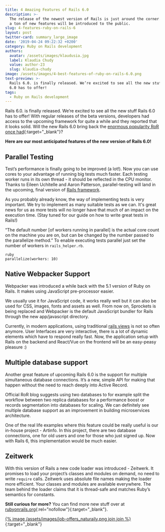 ```yaml
---
title: 4 Amazing Features of Rails 6.0
description: >-
  The release of the newest version of Rails is just around the corner. With it,
  a ton of new features will be introduced to the public.
slug: 4-features-ruby-on-rails-6
layout: post
twitter-card: summary_large_image
date: '2019-04-24 09:22:32 +0200'
category: Ruby on Rails development
authors:
  avatar: /assets/images/klaudusia.jpg
  label: Klaudia Chudy
  value: author-23
  slug: klaudia-chudy
image: /assets/images/4-best-features-of-ruby-on-rails-6.0.png
text-preview: >-
  Rails 6.0. is finally released. We’re excited to see all the new stuff Rails
  6.0 has to offer!
tags:
  - Ruby on Rails development
---
```

Rails 6.0. is finally released. We’re excited to see all the new stuff Rails 6.0 has to offer! With regular releases of the beta versions, developers had access to the upcoming framework for quite a while and they reported that it looks solid. Will the new Rails 6.0 bring back the [enormous popularity RoR once had](https://naturaily.com/blog/who-gives-f-about-rails){:target="_blank"}?

**Here are our most anticipated features of the new version of Rails 6.0!**

## Parallel Testing

Test’s performance is finally going to be improved (a lot!). Now you can use cores to your advantage of running big tests much faster. Each testing worker runs in its own thread - it should be reflected in the CPU monitor. Thanks to Eileen Uchitelle and Aaron Patterson, parallel-testing will land in the upcoming, final version of [Rails framework](https://naturaily.com/blog/8-frameworks-ruby-not-rails).

As you probably already know, the way of implementing tests is very important. We try to implement as many suitable tests as we can. It's great news for us as more tests will no longer have that much of an impact on the execution time. (Stay tuned for our guide on how to write great tests in Rails!)

“The default number [of workers running  in parallel] is the actual core count on the machine you are on, but can be changed by the number passed to the parallelize method.” To enable executing tests parallel just set the number of workers in `rails_helper.rb`.

```ruby
parallelize(workers: 10)
```

## Native Webpacker Support

Webpacker was introduced a while back with the 5.1 version of Ruby on Rails. It makes using JavaScript pre-processor easier.

We usually use it for JavaScript code, it works really well but it can also be used for CSS, images, fonts and assets as well. From now on, Sprockets is being replaced and Webpacker is the default JavaScript bundler for Rails through the new app/javascript directory.

Currently, in modern applications, using traditional [rails views](https://naturaily.com/blog/ruby-on-rails-trailblazer-cells) is not so often anymore. User Interfaces are very interactive, there is a lot of dynamic elements which have to respond really fast. Now, the application setup with Rails on the backend and React/Vue on the frontend will be an easy-peasy pleasure :)

## Multiple database support

Another great feature of upcoming Rails 6.0 is the support for multiple simultaneous database connections. It’s a new, simple API for making that happen without the need to reach deeply into Active Record.

Official RoR blog suggests using two databases to for example split the workflow between two replica databases for a performance boost or records segmentation into databases for scaling. We can definitely see multiple database support as an improvement in building microservices architecture.

One of the real life examples where this feature could be really useful is our in-house project - Artinfo. In this project, there are two database connections, one for old users and one for those who just signed up. Now with Rails 6, this implementation would be much easier.



## Zeitwerk

With this version of Rails a new code loader was introduced - Zeitwerk. It promises to load your project’s classes and modules on demand, no need to write `require` calls. Zeitwerk uses absolute file names making the loader more efficient. Your classes and modules are available everywhere. The team behind the loader claims that it is thread-safe and matches Ruby’s semantics for constants.


**Still curious for more?** You can find more new stuff over at [rubyonrails.org](https://weblog.rubyonrails.org/2019/8/15/Rails-6-0-final-release){:rel="nofollow"}{:target="_blank"}.

[{% image /assets/images/job-offers_naturaily.png join join %}](https://naturaily.com/careers){:target="_blank"}

